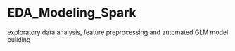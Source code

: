 # EDA_Modeling_Spark
exploratory data analysis, feature preprocessing and automated GLM model building
